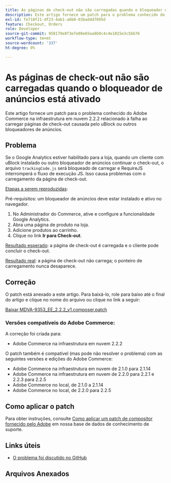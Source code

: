```yaml
---
title: As páginas de check-out não são carregadas quando o bloqueador de anúncios está ativado
description: Este artigo fornece um patch para o problema conhecido do Adobe Commerce na infraestrutura em nuvem 2.2.2 relacionado à falha ao carregar páginas de check-out causada pelo uBlock ou outros bloqueadores de anúncios.
exl-id: fe718f21-df23-4ab1-a6b0-03bad4d7095d
feature: Checkout, Orders
role: Developer
source-git-commit: 958179e0f3efe08e65ea8b0c4c4e1015e3c5bb76
workflow-type: tm+mt
source-wordcount: '337'
ht-degree: 0%

---
```


# As páginas de check-out não são carregadas quando o bloqueador de anúncios está ativado

Este artigo fornece um patch para o problema conhecido do Adobe Commerce na infraestrutura em nuvem 2.2.2 relacionado à falha ao carregar páginas de check-out causada pelo uBlock ou outros bloqueadores de anúncios.

## Problema

Se o Google Analytics estiver habilitado para a loja, quando um cliente com uBlock instalado ou outro bloqueador de anúncios continuar o check-out, o arquivo `trackingCode.js` será bloqueado de carregar e RequireJS interromperá o fluxo de execução JS. Isso causa problemas com o carregamento da página de check-out.

<u>Etapas a serem reproduzidas</u>:

Pré-requisitos: um bloqueador de anúncios deve estar instalado e ativo no navegador.

1. No Administrador do Commerce, ative e configure a funcionalidade Google Analytics.
1. Abra uma página de produto na loja.
1. Adicione produtos ao carrinho.
1. Clique no link **Ir para Check-out**.

<u>Resultado esperado</u>: a página de check-out é carregada e o cliente pode concluir o check-out.

<u>Resultado real</u>: a página de check-out não carrega; o ponteiro de carregamento nunca desaparece.

## Correção

O patch está anexado a este artigo. Para baixá-lo, role para baixo até o final do artigo e clique no nome do arquivo ou clique no link a seguir:

[Baixar MDVA-9353\_EE\_2.2.2\_v1.composer.patch](assets/MDVA-9353_EE_2.2.2_v1.composer.patch.zip)

### Versões compatíveis do Adobe Commerce:

A correção foi criada para:

* Adobe Commerce na infraestrutura em nuvem 2.2.2

O patch também é compatível (mas pode não resolver o problema) com as seguintes versões e edições do Adobe Commerce:

* Adobe Commerce na infraestrutura em nuvem de 2.1.0 para 2.1.14
* Adobe Commerce na infraestrutura em nuvem de 2.2.0 para 2.2.1 e 2.2.3 para 2.2.5
* Adobe Commerce no local, de 2.1.0 a 2.1.14
* Adobe Commerce no local, de 2.2.0 para 2.2.5

## Como aplicar o patch

Para obter instruções, consulte [Como aplicar um patch de compositor fornecido pelo Adobe](/help/how-to/general/how-to-apply-a-composer-patch-provided-by-magento.md) em nossa base de dados de conhecimento de suporte.

## Links úteis

* [O problema foi discutido no GitHub](https://github.com/magento/magento2/pull/13061)

## Arquivos Anexados
